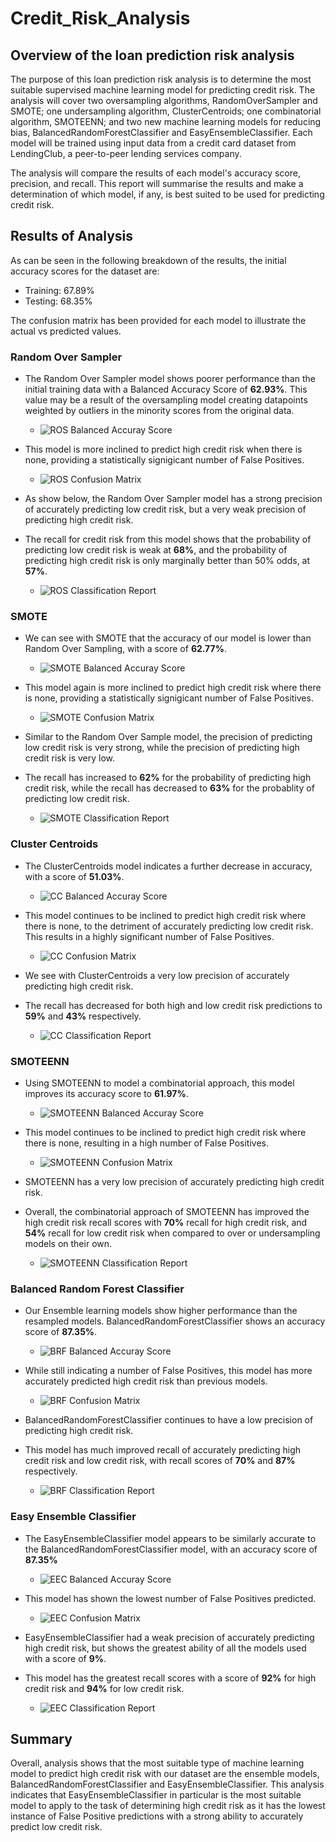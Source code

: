 # Credit_Risk_Analysis

## Overview of the loan prediction risk analysis
The purpose of this loan prediction risk analysis is to determine the most suitable supervised machine learning model for predicting credit risk.
The analysis will cover two oversampling algorithms, RandomOverSampler and SMOTE; one undersampling algorithm, ClusterCentroids; one combinatorial algorithm, SMOTEENN;
and two new machine learning models for reducing bias, BalancedRandomForestClassifier and EasyEnsembleClassifier. Each model will be trained using input data from a credit card dataset from LendingClub, a peer-to-peer lending services company. 

The analysis will compare the results of each model's accuracy score, precision, and recall. This report will summarise the results and make a determination of which model, if any, is best suited to be used for predicting credit risk.

## Results of Analysis
As can be seen in the following breakdown of the results, the initial accuracy scores for the dataset are:
- Training: 67.89%
- Testing: 68.35%

The confusion matrix has been provided for each model to illustrate the actual vs predicted values.
### Random Over Sampler
- The Random Over Sampler model shows poorer performance than the initial training data with a Balanced Accuracy Score of **62.93%**. This value may be a result of the oversampling model creating datapoints weighted by outliers in the minority scores from the original data.
    - ![ROS Balanced Accuray Score](https://github.com/JorMerr/Credit_Risk_Analysis/blob/main/img/acc_score_Initial_and_naiveoversampling.JPG)

- This model is more inclined to predict high credit risk when there is none, providing a statistically signigicant number of False Positives.
    - ![ROS Confusion Matrix](https://github.com/JorMerr/Credit_Risk_Analysis/blob/main/img/cm_naiveoversampling.JPG)

- As show below, the Random Over Sampler model has a strong precision of accurately predicting low credit risk, but a very weak precision of predicting high credit risk.
- The recall for credit risk from this model shows that the probability of predicting low credit risk is weak at **68%**, and the probability of predicting high credit risk is only marginally better than 50% odds, at **57%**.
    - ![ROS Classification Report](https://github.com/JorMerr/Credit_Risk_Analysis/blob/main/img/class_rep_naiveoversampling.JPG)

### SMOTE
- We can see with SMOTE that the accuracy of our model is lower than Random Over Sampling, with a score of **62.77%**.
    - ![SMOTE Balanced Accuray Score](https://github.com/JorMerr/Credit_Risk_Analysis/blob/main/img/acc_score_smote.JPG)

- This model again is more inclined to predict high credit risk where there is none, providing a statistically signigicant number of False Positives.
    - ![SMOTE Confusion Matrix](https://github.com/JorMerr/Credit_Risk_Analysis/blob/main/img/cm_smote.JPG)

- Similar to the Random Over Sample model, the precision of predicting low credit risk is very strong, while the precision of predicting high credit risk is very low.
- The recall has increased to **62%** for the probability of predicting high credit risk, while the recall has decreased to **63%** for the probablity of predicting low credit risk.
    - ![SMOTE Classification Report](https://github.com/JorMerr/Credit_Risk_Analysis/blob/main/img/class_rep_smote.JPG)

### Cluster Centroids
- The ClusterCentroids model indicates a further decrease in accuracy, with a score of **51.03%**.
    - ![CC Balanced Accuray Score](https://github.com/JorMerr/Credit_Risk_Analysis/blob/main/img/acc_score_cc.JPG)

- This model continues to be inclined to predict high credit risk where there is none, to the detriment of accurately predicting low credit risk. This results in a highly significant number of False Positives.
    - ![CC Confusion Matrix](https://github.com/JorMerr/Credit_Risk_Analysis/blob/main/img/cm_cc.JPG)

- We see with ClusterCentroids a very low precision of accurately predicting high credit risk.
- The recall has decreased for both high and low credit risk predictions to **59%** and **43%** respectively.
    - ![CC Classification Report](https://github.com/JorMerr/Credit_Risk_Analysis/blob/main/img/class_rep_cc.JPG)

### SMOTEENN
- Using SMOTEENN to model a combinatorial approach, this model improves its accuracy score to **61.97%**.
    - ![SMOTEENN Balanced Accuray Score](https://github.com/JorMerr/Credit_Risk_Analysis/blob/main/img/acc_score_comb.JPG)

- This model continues to be inclined to predict high credit risk where there is none, resulting in a high number of False Positives.
    - ![SMOTEENN Confusion Matrix](https://github.com/JorMerr/Credit_Risk_Analysis/blob/main/img/cm_comb.JPG)

- SMOTEENN has a very low precision of accurately predicting high credit risk.
- Overall, the combinatorial approach of SMOTEENN has improved the high credit risk recall scores with **70%** recall for high credit risk, and **54%** recall for low credit risk when compared to over or undersampling models on their own.
    - ![SMOTEENN Classification Report](https://github.com/JorMerr/Credit_Risk_Analysis/blob/main/img/class_rep_comb.JPG)

### Balanced Random Forest Classifier
- Our Ensemble learning models show higher performance than the resampled models. BalancedRandomForestClassifier shows an accuracy score of **87.35%**.
    - ![BRF Balanced Accuray Score](https://github.com/JorMerr/Credit_Risk_Analysis/blob/main/img/acc_score_brf.JPG)

- While still indicating a number of False Positives, this model has more accurately predicted high credit risk than previous models.
    - ![BRF Confusion Matrix](https://github.com/JorMerr/Credit_Risk_Analysis/blob/main/img/cm_brf.JPG)

- BalancedRandomForestClassifier continues to have a low precision of predicting high credit risk.
- This model has much improved recall of accurately predicting high credit risk and low credit risk, with recall scores of **70%** and **87%** respectively.
    - ![BRF Classification Report](https://github.com/JorMerr/Credit_Risk_Analysis/blob/main/img/class_rep_brf.JPG)

### Easy Ensemble Classifier
- The EasyEnsembleClassifier model appears to be similarly accurate to the BalancedRandomForestClassifier model, with an accuracy score of **87.35%**
    - ![EEC Balanced Accuray Score](https://github.com/JorMerr/Credit_Risk_Analysis/blob/main/img/acc_score_eec.JPG)

- This model has shown the lowest number of False Positives predicted. 
    - ![EEC Confusion Matrix](https://github.com/JorMerr/Credit_Risk_Analysis/blob/main/img/cm_eec.JPG)

- EasyEnsembleClassifier had a weak precision of accurately predicting high credit risk, but shows the greatest ability of all the models used with a score of **9%**.
- This model has the greatest recall scores with a score of **92%** for high credit risk and **94%** for low credit risk.
    - ![EEC Classification Report](https://github.com/JorMerr/Credit_Risk_Analysis/blob/main/img/class_rep_eec.JPG)

## Summary
Overall, analysis shows that the most suitable type of machine learning model to predict high credit risk with our dataset are the ensemble models, BalancedRandomForestClassifier and EasyEnsembleClassifier. This analysis indicates that EasyEnsembleClassifier in particular is the most suitable model to apply to the task of determining high credit risk as it has the lowest instance of False Positive predictions with a strong ability to accurately predict low credit risk.
